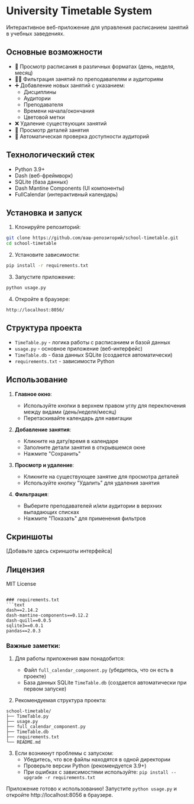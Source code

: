 

# University Timetable System

Интерактивное веб-приложение для управления расписанием занятий в учебных заведениях.

## Основные возможности

- 📅 Просмотр расписания в различных форматах (день, неделя, месяц)
- 👨‍🏫 Фильтрация занятий по преподавателям и аудиториям
- ➕ Добавление новых занятий с указанием:
  - Дисциплины
  - Аудитории
  - Преподавателя
  - Времени начала/окончания
  - Цветовой метки
- ❌ Удаление существующих занятий
- 📝 Просмотр деталей занятия
- 🔄 Автоматическая проверка доступности аудиторий

## Технологический стек

- Python 3.9+
- Dash (веб-фреймворк)
- SQLite (база данных)
- Dash Mantine Components (UI компоненты)
- FullCalendar (интерактивный календарь)

## Установка и запуск

1. Клонируйте репозиторий:
```bash
git clone https://github.com/ваш-репозиторий/school-timetable.git
cd school-timetable
```

2. Установите зависимости:
```bash
pip install -r requirements.txt
```

3. Запустите приложение:
```bash
python usage.py
```

4. Откройте в браузере:
```
http://localhost:8056/
```

## Структура проекта

- `TimeTable.py` - логика работы с расписанием и базой данных
- `usage.py` - основное приложение (веб-интерфейс)
- `TimeTable.db` - база данных SQLite (создается автоматически)
- `requirements.txt` - зависимости Python

## Использование

1. **Главное окно**:
   - Используйте кнопки в верхнем правом углу для переключения между видами (день/неделя/месяц)
   - Перетаскивайте календарь для навигации

2. **Добавление занятия**:
   - Кликните на дату/время в календаре
   - Заполните детали занятия в открывшемся окне
   - Нажмите "Сохранить"

3. **Просмотр и удаление**:
   - Кликните на существующее занятие для просмотра деталей
   - Используйте кнопку "Удалить" для удаления занятия

4. **Фильтрация**:
   - Выберите преподавателей и/или аудитории в верхних выпадающих списках
   - Нажмите "Показать" для применения фильтров

## Скриншоты

[Добавьте здесь скриншоты интерфейса]

## Лицензия

MIT License
```

### requirements.txt
```text
dash==2.14.2
dash-mantine-components==0.12.2
dash-quill==0.0.5
sqlite3==0.0.1
pandas==2.0.3
```

### Важные заметки:

1. Для работы приложения вам понадобится:
   - Файл `full_calendar_component.py` (убедитесь, что он есть в проекте)
   - База данных SQLite `TimeTable.db` (создается автоматически при первом запуске)

2. Рекомендуемая структура проекта:
```
school-timetable/
├── TimeTable.py
├── usage.py
├── full_calendar_component.py
├── TimeTable.db
├── requirements.txt
└── README.md
```


3. Если возникнут проблемы с запуском:
   - Убедитесь, что все файлы находятся в одной директории
   - Проверьте версии Python (рекомендуется 3.9+)
   - При ошибках с зависимостями используйте: `pip install --upgrade -r requirements.txt`

Приложение готово к использованию! Запустите `python usage.py` и откройте http://localhost:8056 в браузере.
